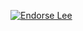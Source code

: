[![Endorse Lee](http://api.coderwall.com/mdeiters/endorsecount.png)](http://coderwall.com/leereilly)